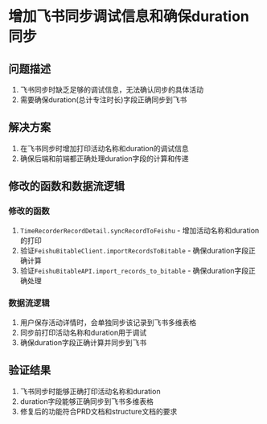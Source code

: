# 增加飞书同步调试信息和确保duration同步

## 问题描述
1. 飞书同步时缺乏足够的调试信息，无法确认同步的具体活动
2. 需要确保duration(总计专注时长)字段正确同步到飞书

## 解决方案
1. 在飞书同步时增加打印活动名称和duration的调试信息
2. 确保后端和前端都正确处理duration字段的计算和传递

## 修改的函数和数据流逻辑

### 修改的函数
1. `TimeRecorderRecordDetail.syncRecordToFeishu` - 增加活动名称和duration的打印
2. 验证`FeishuBitableClient.importRecordsToBitable` - 确保duration字段正确计算
3. 验证`FeishuBitableAPI.import_records_to_bitable` - 确保duration字段正确处理

### 数据流逻辑
1. 用户保存活动详情时，会单独同步该记录到飞书多维表格
2. 同步前打印活动名称和duration用于调试
3. 确保duration字段正确计算并同步到飞书

## 验证结果
1. 飞书同步时能够正确打印活动名称和duration
2. duration字段能够正确同步到飞书多维表格
3. 修复后的功能符合PRD文档和structure文档的要求